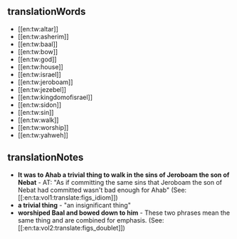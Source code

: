 ## translationWords

* [[en:tw:altar]]
* [[en:tw:asherim]]
* [[en:tw:baal]]
* [[en:tw:bow]]
* [[en:tw:god]]
* [[en:tw:house]]
* [[en:tw:israel]]
* [[en:tw:jeroboam]]
* [[en:tw:jezebel]]
* [[en:tw:kingdomofisrael]]
* [[en:tw:sidon]]
* [[en:tw:sin]]
* [[en:tw:walk]]
* [[en:tw:worship]]
* [[en:tw:yahweh]]

## translationNotes

* **It was to Ahab a trivial thing to walk in the sins of Jeroboam the son of Nebat** - AT: "As if committing the same sins that Jeroboam the son of Nebat had committed wasn't bad enough for Ahab" (See: [[:en:ta:vol1:translate:figs_idiom]])
* **a trivial thing** - "an insignificant thing"
* **worshiped Baal and bowed down to him** - These two phrases mean the same thing and are combined for emphasis. (See: [[:en:ta:vol2:translate:figs_doublet]])
